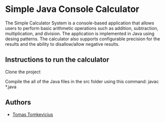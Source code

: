 # Simple Java Console Calculator

The Simple Calculator System is a console-based application that allows users to perform basic arithmetic operations such as addition, subtraction, multiplication, and division. The application is implemented in Java using desing patterns. The calculator also supports configurable precision for the results and the ability to disallow/allow negative results.


## Instructions to run the calculator
Clone the project

Compile the all of the Java files in the src folder using this command: javac *.java


## Authors
- [Tomas Tomkevicius](https://www.github.com/Tomasx420)